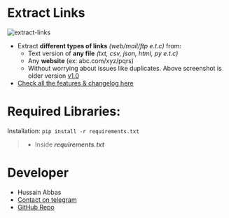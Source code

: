 # Extract Links
![extract-links](https://user-images.githubusercontent.com/78584556/107383346-e9bf1a00-6b16-11eb-9a09-0c19535b3fd8.jpg)

- Extract **different types of links** *(web/mail/ftp e.t.c)* from:
  - Text version of **any file** *(txt, csv, json, html, py e.t.c)* 
  - Any **website** (ex: abc.com/xyz/pqrs)
  - Without worrying about issues like duplicates.
Above screenshot is older version [v1.0](https://github.com/hussain5416/Extract_Links/releases/tag/v1.0)
- [Check all the features & changelog here](https://github.com/hussain5416/Extract_Links/releases)

# Required Libraries:
Installation: `pip install -r requirements.txt`
> - Inside _**requirements.txt**_

# Developer
- Hussain Abbas
- [Contact on telegram](https://t.me/hussain5416)
- [GitHub Repo](https://github.com/hussain5416/Extract_Links)
